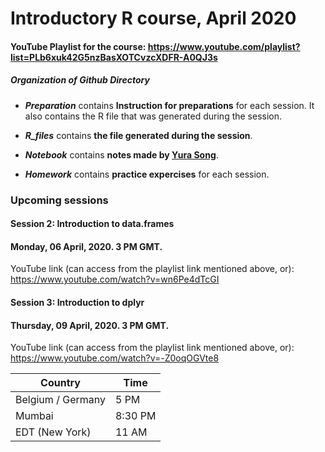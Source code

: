 # Introductory R course, April 2020

#### YouTube Playlist for the course: https://www.youtube.com/playlist?list=PLb6xuk42G5nzBasXOTCvzcXDFR-A0QJ3s

##### Organization of Github Directory

- ***Preparation*** contains **Instruction for preparations** for each session. It also contains the R file that was generated during the session.

- ***R_files*** contains **the file generated during the session**.

- ***Notebook*** contains **notes made by [Yura Song](https://github.com/yurasong)**.

- ***Homework*** contains **practice expercises** for each session.

### Upcoming sessions

#### Session 2: Introduction to data.frames
#### Monday, 06 April, 2020. 3 PM GMT. 
YouTube link (can access from the playlist link mentioned above, or): https://www.youtube.com/watch?v=wn6Pe4dTcGI

#### Session 3: Introduction to dplyr
#### Thursday, 09 April, 2020. 3 PM GMT.
YouTube link (can access from the playlist link mentioned above, or): https://www.youtube.com/watch?v=-Z0oqOGVte8

Country | Time
--------|------
Belgium / Germany | 5 PM
Mumbai | 8:30 PM
EDT (New York) | 11 AM
